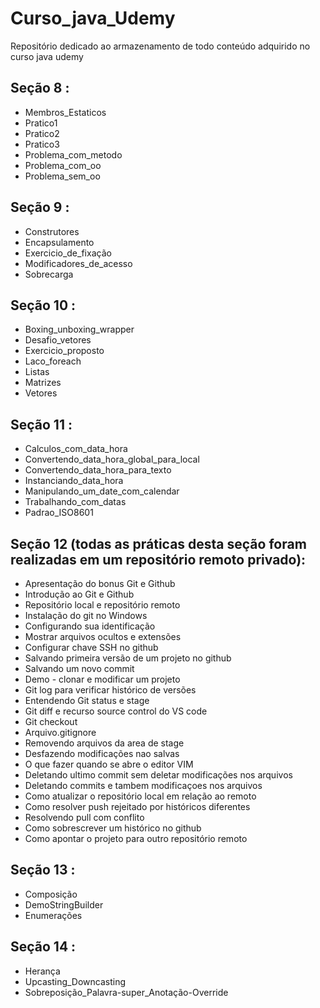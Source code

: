 # Curso_java_Udemy

Repositório dedicado ao armazenamento de todo conteúdo adquirido no curso java udemy

## Seção 8 : 

- Membros_Estaticos
- Pratico1
- Pratico2
- Pratico3
- Problema_com_metodo
- Problema_com_oo
- Problema_sem_oo

## Seção 9 :
- Construtores
- Encapsulamento
- Exercicio_de_fixação
- Modificadores_de_acesso
- Sobrecarga

## Seção 10 : 
- Boxing_unboxing_wrapper
- Desafio_vetores
- Exercicio_proposto
- Laco_foreach
- Listas
- Matrizes
- Vetores

## Seção 11 : 
- Calculos_com_data_hora
- Convertendo_data_hora_global_para_local
- Convertendo_data_hora_para_texto
- Instanciando_data_hora
- Manipulando_um_date_com_calendar
- Trabalhando_com_datas
- Padrao_ISO8601

## Seção 12 (todas as práticas desta seção foram realizadas em um repositório remoto privado):
- Apresentação do bonus Git e Github
- Introdução ao Git e Github
- Repositório local e repositório remoto
- Instalação do git no Windows
- Configurando sua identificação
- Mostrar arquivos ocultos e extensões
- Configurar chave SSH no github
- Salvando primeira versão de um projeto no github
- Salvando um novo commit
- Demo - clonar e modificar um projeto
- Git log para verificar histórico de versões
- Entendendo Git status e stage
- Git diff e recurso source control do VS code
- Git checkout
- Arquivo.gitignore
- Removendo arquivos da area de stage
- Desfazendo modificações nao salvas
- O que fazer quando se abre o editor VIM
- Deletando ultimo commit sem deletar modificações nos arquivos
- Deletando commits e tambem modificaçoes nos arquivos
- Como atualizar o repositório local em relação ao remoto
- Como resolver push rejeitado por históricos diferentes
- Resolvendo pull com conflito
- Como sobrescrever um histórico no github
- Como apontar o projeto para outro repositório remoto

## Seção 13 :
- Composição
- DemoStringBuilder
- Enumerações

## Seção 14 : 
- Herança
- Upcasting_Downcasting
- Sobreposição_Palavra-super_Anotação-Override
